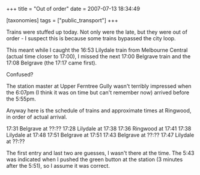 +++
title = "Out of order"
date = 2007-07-13 18:34:49

[taxonomies]
tags = ["public_transport"]
+++

Trains were stuffed up today. Not only were the late, but they were out of order - I suspect this is because some trains bypassed the city loop.

This meant while I caught the 16:53 Lilydale train from Melbourne Central (actual time closer to 17:00), I missed the next 17:00 Belgrave train and the 17:08 Belgrave (the 17:17 came first).

Confused?

The station master at Upper Ferntree Gully wasn't terribly impressed when the 6:07pm (I think it was on time but can't remember now) arrived before the 5:55pm.

Anyway here is the schedule of trains and approximate times at Ringwood, in order of actual arrival.

17:31 Belgrave at ??:??
17:28 Lilydale at 17:38
17:36 Ringwood at 17:41
17:38 Lilydale at 17:48
17:51 Belgrave at 17:51
17:43 Belgrave at ??:??
17:47 Lilydale at ??:??

The first entry and last two are guesses, I wasn't there at the time. The 5:43 was indicated when I pushed the green button at the station (3 minutes after the 5:51), so I assume it was correct.
